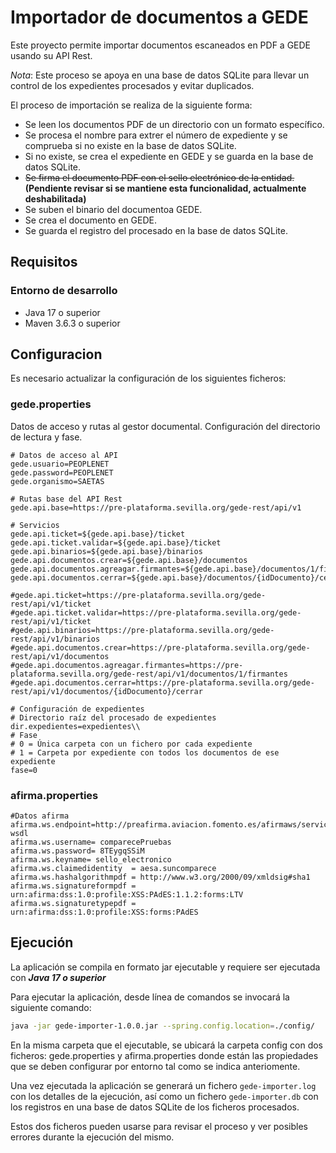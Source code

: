 # Importador de documentos a GEDE

Este proyecto permite importar documentos escaneados en PDF a GEDE usando su API Rest.

*Nota*: Este proceso se apoya en una base de datos SQLite para llevar un control de los expedientes procesados y evitar duplicados.

El proceso de importación se realiza de la siguiente forma:

- Se leen los documentos PDF de un directorio con un formato específico.
- Se procesa el nombre para extrer el número de expediente y se comprueba si no existe en la base de datos SQLite.
- Si no existe, se crea el expediente en GEDE y se guarda en la base de datos SQLite.
- ~~Se firma el documento PDF con el sello electrónico de la entidad.~~ **(Pendiente revisar si se mantiene esta funcionalidad, actualmente deshabilitada)**
- Se suben el binario del documentoa GEDE.
- Se crea el documento en GEDE.
- Se guarda el registro del procesado en la base de datos SQLite.


## Requisitos

### Entorno de desarrollo
- Java 17 o superior
- Maven 3.6.3 o superior

## Configuracion

Es necesario actualizar la configuración de los siguientes ficheros:

### gede.properties

Datos de acceso y rutas al gestor documental. Configuración del directorio de lectura y fase.

```
# Datos de acceso al API
gede.usuario=PEOPLENET
gede.password=PEOPLENET
gede.organismo=SAETAS

# Rutas base del API Rest
gede.api.base=https://pre-plataforma.sevilla.org/gede-rest/api/v1

# Servicios
gede.api.ticket=${gede.api.base}/ticket
gede.api.ticket.validar=${gede.api.base}/ticket
gede.api.binarios=${gede.api.base}/binarios
gede.api.documentos.crear=${gede.api.base}/documentos
gede.api.documentos.agreagar.firmantes=${gede.api.base}/documentos/1/firmantes
gede.api.documentos.cerrar=${gede.api.base}/documentos/{idDocumento}/cerrar

#gede.api.ticket=https://pre-plataforma.sevilla.org/gede-rest/api/v1/ticket
#gede.api.ticket.validar=https://pre-plataforma.sevilla.org/gede-rest/api/v1/ticket
#gede.api.binarios=https://pre-plataforma.sevilla.org/gede-rest/api/v1/binarios
#gede.api.documentos.crear=https://pre-plataforma.sevilla.org/gede-rest/api/v1/documentos
#gede.api.documentos.agreagar.firmantes=https://pre-plataforma.sevilla.org/gede-rest/api/v1/documentos/1/firmantes
#gede.api.documentos.cerrar=https://pre-plataforma.sevilla.org/gede-rest/api/v1/documentos/{idDocumento}/cerrar

# Configuración de expedientes
# Directorio raíz del procesado de expedientes
dir.expedientes=expedientes\\
# Fase 
# 0 = Única carpeta con un fichero por cada expediente
# 1 = Carpeta por expediente con todos los documentos de ese expediente
fase=0
```
### afirma.properties

```
#Datos afirma
afirma.ws.endpoint=http://preafirma.aviacion.fomento.es/afirmaws/services/DSSAfirmaSign?wsdl
afirma.ws.username= comparecePruebas
afirma.ws.password= 8TEygqSSiM
afirma.ws.keyname= sello_electronico
afirma.ws.claimedidentity  = aesa.suncomparece
afirma.ws.hashalgorithmpdf = http://www.w3.org/2000/09/xmldsig#sha1
afirma.ws.signatureformpdf = urn:afirma:dss:1.0:profile:XSS:PAdES:1.1.2:forms:LTV
afirma.ws.signaturetypepdf = urn:afirma:dss:1.0:profile:XSS:forms:PAdES
```

## Ejecución


La aplicación se compila en formato jar ejecutable y requiere ser ejecutada con ___Java 17 o superior___

Para ejecutar la aplicación,  desde línea de comandos se invocará la siguiente comando:

```bash
java -jar gede-importer-1.0.0.jar --spring.config.location=./config/
```
En la misma carpeta que el ejecutable, se ubicará la carpeta config con dos ficheros: gede.properties y afirma.properties
donde están las propiedades que se deben configurar por entorno tal como se indica anteriomente.

Una vez ejecutada la aplicación se generará un fichero `gede-importer.log` con los detalles de la ejecución, así como un fichero `gede-importer.db`
con los registros en una base de datos SQLite de los ficheros procesados. 

Estos dos ficheros pueden usarse para revisar el proceso y ver posibles errores durante la ejecución del mismo.


